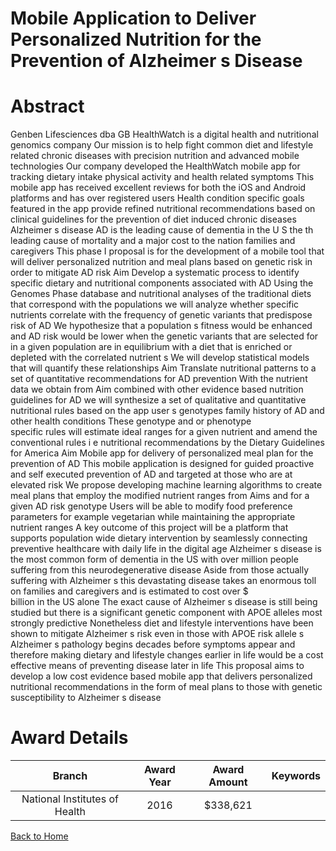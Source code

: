 
Mobile Application to Deliver Personalized Nutrition for the Prevention of Alzheimer s Disease
==============================================================================================

# Abstract


Genben Lifesciences  dba GB HealthWatch  is a digital health and nutritional genomics company  Our
mission is to help fight common  diet  and lifestyle related chronic diseases with precision nutrition and
advanced mobile technologies  Our company developed the HealthWatch     mobile app for tracking
dietary intake  physical activity and health related symptoms  This mobile app has received excellent
reviews for both the iOS and Android platforms and has over        registered users  Health condition 
specific goals featured in the app provide refined nutritional recommendations based on clinical
guidelines for the prevention of diet induced  chronic diseases  Alzheimer s disease  AD  is the leading
cause of dementia in the U S   the  th leading cause of mortality and a major cost to the nation  families
and caregivers  This phase I proposal is for the development of a mobile tool that will deliver
personalized nutrition and meal plans based on genetic risk in order to mitigate AD risk 
Aim    Develop a systematic process to identify specific dietary and nutritional components
associated with AD  Using the      Genomes Phase   database and nutritional analyses of the
traditional diets that correspond with the    populations  we will analyze whether specific nutrients
correlate with the frequency of genetic variants that predispose risk of AD  We hypothesize that a
population s fitness would be enhanced and AD risk would be lower when the genetic variants that are
selected for in a given population are in equilibrium with a diet that is enriched or depleted with the
correlated nutrient s   We will develop statistical models that will quantify these relationships 
Aim    Translate nutritional patterns to a set of quantitative recommendations for AD prevention 
With the nutrient data we obtain from Aim    combined with other evidence based nutrition guidelines
for AD  we will synthesize a set of qualitative and quantitative nutritional  rules  based on the app user s
genotypes  family history of AD and other health conditions  These genotype  and or phenotype  
specific rules will estimate ideal ranges for a given nutrient and amend the conventional  rules   i e 
nutritional recommendations  by the           Dietary Guidelines for America 
Aim    Mobile app for delivery of personalized meal plan for the prevention of AD  This mobile
application is designed for guided  proactive and self executed prevention of AD  and targeted at those
who are at elevated risk  We propose developing machine learning algorithms to create meal plans that
employ the modified nutrient ranges  from Aims   and    for a given AD risk genotype  Users will be able
to modify food preference parameters  for example   vegetarian   while maintaining the appropriate
nutrient ranges 
A key outcome of this project will be a platform that supports population wide dietary intervention by
seamlessly connecting preventive healthcare with daily life in the digital age Alzheimer s disease is the most common form of dementia in the US with over   million people suffering
from this neurodegenerative disease  Aside from those actually suffering with Alzheimer s  this devastating disease takes an enormous toll on families and caregivers and is estimated to cost over $   
billion in the US alone  The exact cause of Alzheimer s disease is still being studied but there is a significant genetic component  with APOE alleles most strongly predictive  Nonetheless  diet and lifestyle interventions have been shown to mitigate Alzheimer s risk even in those with APOE risk allele s   Alzheimer s pathology begins decades before symptoms appear and therefore making dietary and lifestyle changes earlier in life would be a cost effective means of preventing disease later in life  This proposal aims to develop a low cost  evidence based  mobile app that delivers personalized nutritional recommendations in the form of meal plans to those with genetic susceptibility to Alzheimer s disease  

# Award Details

|Branch|Award Year|Award Amount|Keywords|
| :---: | :---: | :---: | :---: |
|National Institutes of Health|2016|$338,621||
  
  


[Back to Home](https://github.com/chrischow/dod_sbir_awards/Reports/JH/#2371)